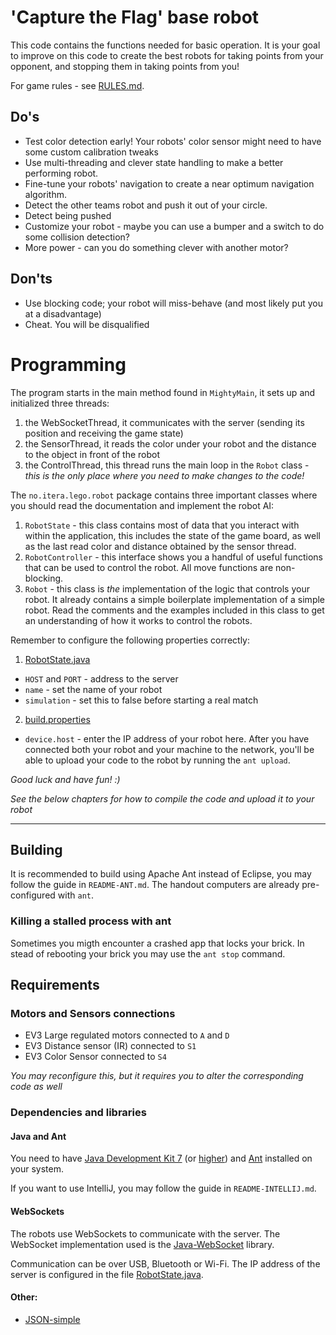 # 'Capture the Flag' base robot

This code contains the functions needed for basic operation. It is your goal to improve on this code to
create the best robots for taking points from your opponent, and stopping them in taking points from you!

For game rules - see [RULES.md][rules].

[rules]: RULES.md

## Do's
* Test color detection early! Your robots' color sensor might need to have some custom calibration tweaks
* Use multi-threading and clever state handling to make a better performing robot.
* Fine-tune your robots' navigation to create a near optimum navigation algorithm.
* Detect the other teams robot and push it out of your circle.
* Detect being pushed
* Customize your robot - maybe you can use a bumper and a switch to do some collision detection?
* More power - can you do something clever with another motor?

## Don'ts
* Use blocking code; your robot will miss-behave (and most likely put you at a disadvantage)
* Cheat. You will be disqualified

# Programming

The program starts in the main method found in `MightyMain`, it sets up and initialized three threads:

1. the WebSocketThread, it communicates with the server (sending its position and receiving the game state)
2. the SensorThread, it reads the color under your robot and the distance to the object in front of the robot
3. the ControlThread, this thread runs the main loop in the `Robot` class - _this is the only place where 
you need to make changes to the code!_

The `no.itera.lego.robot` package contains three important classes where you should read the documentation and implement
the robot AI:

1. `RobotState` - this class contains most of data that you interact with within the application, this includes the state
of the game board, as well as the last read color and distance obtained by the sensor thread.
2. `RobotController` - this interface shows you a handful of useful functions that can be used to control the robot. All
move functions are non-blocking.
3. `Robot` - this class is _the_ implementation of the logic that controls your robot. It already contains a simple
boilerplate implementation of a simple robot. Read the comments and the examples included in this class to get an 
understanding of how it works to control the robots.

Remember to configure the following properties correctly:

1. [RobotState.java][robotstate]
  * `HOST` and `PORT` - address to the server
  * `name` - set the name of your robot
  * `simulation` - set this to false before starting a real match
2. [build.properties][build-properties]
  * `device.host` - enter the IP address of your robot here. After you have connected both your robot and your machine to
    the network, you'll be able to upload your code to the robot by running the `ant upload`.

*Good luck and have fun! :)*

_See the below chapters for how to compile the code and upload it to your robot_

---

## Building

It is recommended to build using Apache Ant instead of Eclipse, you may follow the guide in `README-ANT.md`.
The handout computers are already pre-configured with `ant`.

### Killing a stalled process with ant

Sometimes you migth encounter a crashed app that locks your brick. In stead of rebooting your brick you may use the
```ant stop``` command.

## Requirements

### Motors and Sensors connections

* EV3 Large regulated motors connected to `A` and `D`
* EV3 Distance sensor (IR) connected to `S1`
* EV3 Color Sensor connected to `S4`

_You may reconfigure this, but it requires you to alter the corresponding code as well_

### Dependencies and libraries

#### Java and Ant
You need to have [Java Development Kit 7][jdk7] (or [higher][jdk8]) and [Ant][ant] installed on
your system.

[jdk8]: http://www.oracle.com/technetwork/java/javase/downloads/jdk8-downloads-2133151.html
[jdk7]: http://www.oracle.com/technetwork/java/javase/downloads/jdk7-downloads-1880260.html
[ant]: http://ant.apache.org/

If you want to use IntelliJ, you may follow the guide in `README-INTELLIJ.md`.

#### WebSockets
The robots use WebSockets to communicate with the server. The WebSocket implementation used is the [Java-WebSocket][java-websocket]
library.

Communication can be over USB, Bluetooth or Wi-Fi. The IP address of the server is configured in the file
[RobotState.java][robotstate].

#### Other:

* [JSON-simple][json-simple]


[lejos]: http://www.lejos.org/ev3/docs/
[java-websocket]: http://java-websocket.org/
[json-simple]: https://code.google.com/archive/p/json-simple/
[robotstate]: src/no/itera/lego/robot/RobotState.java
[build-properties]: build.properties
